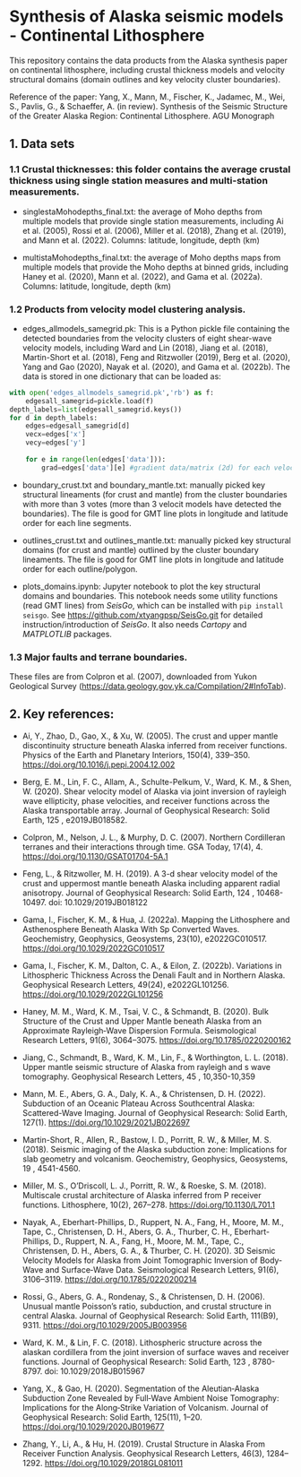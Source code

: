 # Synthesis of Alaska seismic models - Continental Lithosphere
This repository contains the data products from the Alaska synthesis paper on continental lithosphere, including crustal thickness models and velocity structural domains (domain outlines and key velocity cluster boundaries).

Reference of the paper: Yang, X., Mann, M., Fischer, K., Jadamec, M., Wei, S., Pavlis, G., & Schaeffer, A. (in review). Synthesis of the Seismic Structure of the Greater Alaska Region: Continental Lithosphere. AGU Monograph

## 1. Data sets

### 1.1 Crustal thicknesses: this folder contains the average crustal thickness using single station measures and multi-station measurements.

* singlestaMohodepths_final.txt: the average of Moho depths from multiple models that provide single station measurements, including Ai et al. (2005), Rossi et al. (2006), Miller et al. (2018), Zhang et al. (2019), and Mann et al. (2022). Columns: latitude, longitude, depth (km)

* multistaMohodepths_final.txt: the average of Moho depths maps from multiple models that provide the Moho depths at binned grids, including Haney et al. (2020), Mann et al. (2022), and Gama et al. (2022a). Columns: latitude, longitude, depth (km)

### 1.2 Products from velocity model clustering analysis.

* edges_allmodels_samegrid.pk: This is a Python pickle file containing the detected boundaries from the velocity clusters of eight shear-wave velocity models, including Ward and Lin (2018), Jiang et al. (2018), Martin-Short et al. (2018), Feng and Ritzwoller (2019), Berg et al. (2020), Yang and Gao (2020), Nayak et al. (2020), and Gama et al. (2022b). The data is stored in one dictionary that can be loaded as:

```python
with open('edges_allmodels_samegrid.pk','rb') as f:
    edgesall_samegrid=pickle.load(f)
depth_labels=list(edgesall_samegrid.keys())
for d in depth_labels:
	edges=edgesall_samegrid[d]
    vecx=edges['x']
    vecy=edges['y']
    		
    for e in range(len(edges['data'])):
        grad=edges['data'][e] #gradient data/matrix (2d) for each velocity model.
```

* boundary_crust.txt and boundary_mantle.txt: manually picked key structural lineaments (for crust and mantle) from the cluster boundaries with more than 3 votes (more than 3 velocit models have detected the boundaries). The file is good for GMT line plots in longitude and latitude order for each line segments.

* outlines_crust.txt and outlines_mantle.txt: manually picked key structural domains (for crust and mantle) outlined by the cluster boundary lineaments. The file is good for GMT line plots in longitude and latitude order for each outline/polygon.

* plots_domains.ipynb: Jupyter notebook to plot the key structural domains and boundaries. This notebook needs some utility functions (read GMT lines) from *SeisGo*, which can be installed with ```pip install seisgo```. See https://github.com/xtyangpsp/SeisGo.git for detailed instruction/introduction of *SeisGo*. It also needs *Cartopy* and *MATPLOTLIB* packages.

### 1.3 Major faults and terrane boundaries.
These files are from Colpron et al. (2007), downloaded from Yukon Geological Survey (https://data.geology.gov.yk.ca/Compilation/2#InfoTab).


## 2. Key references:
* Ai, Y., Zhao, D., Gao, X., &#38; Xu, W. (2005). The crust and upper mantle discontinuity structure beneath Alaska inferred from receiver functions. Physics of the Earth and Planetary Interiors, 150(4), 339–350. https://doi.org/10.1016/j.pepi.2004.12.002

* Berg, E. M., Lin, F. C., Allam, A., Schulte-Pelkum, V., Ward, K. M., & Shen, W. (2020). Shear velocity model of Alaska via joint inversion of rayleigh wave ellipticity, phase velocities, and receiver functions across the Alaska transportable array. Journal of Geophysical Research: Solid Earth, 125 , e2019JB018582. 

* Colpron, M., Nelson, J. L., & Murphy, D. C. (2007). Northern Cordilleran terranes and their interactions through time. GSA Today, 17(4), 4. https://doi.org/10.1130/GSAT01704-5A.1

* Feng, L., & Ritzwoller, M. H. (2019). A 3-d shear velocity model of the crust and uppermost mantle beneath Alaska including apparent radial anisotropy. Journal of Geophysical Research: Solid Earth, 124 , 10468-10497. doi: 10.1029/2019JB018122

* Gama, I., Fischer, K. M., & Hua, J. (2022a). Mapping the Lithosphere and Asthenosphere Beneath Alaska With Sp Converted Waves. Geochemistry, Geophysics, Geosystems, 23(10), e2022GC010517. https://doi.org/10.1029/2022GC010517

* Gama, I., Fischer, K. M., Dalton, C. A., & Eilon, Z. (2022b). Variations in Lithospheric Thickness Across the Denali Fault and in Northern Alaska. Geophysical Research Letters, 49(24), e2022GL101256. https://doi.org/10.1029/2022GL101256

* Haney, M. M., Ward, K. M., Tsai, V. C., & Schmandt, B. (2020). Bulk Structure of the Crust and Upper Mantle beneath Alaska from an Approximate Rayleigh‐Wave Dispersion Formula. Seismological Research Letters, 91(6), 3064–3075. https://doi.org/10.1785/0220200162

* Jiang, C., Schmandt, B., Ward, K. M., Lin, F., & Worthington, L. L. (2018). Upper mantle seismic structure of Alaska from rayleigh and s wave tomography. Geophysical Research Letters, 45 , 10,350-10,359

* Mann, M. E., Abers, G. A., Daly, K. A., & Christensen, D. H. (2022). Subduction of an Oceanic Plateau Across Southcentral Alaska: Scattered-Wave Imaging. Journal of Geophysical Research: Solid Earth, 127(1). https://doi.org/10.1029/2021JB022697

* Martin-Short, R., Allen, R., Bastow, I. D., Porritt, R. W., & Miller, M. S. (2018). Seismic imaging of the Alaska subduction zone: Implications for slab geometry and volcanism. Geochemistry, Geophysics, Geosystems, 19 , 4541-4560.

* Miller, M. S., O’Driscoll, L. J., Porritt, R. W., & Roeske, S. M. (2018). Multiscale crustal architecture of Alaska inferred from P receiver functions. Lithosphere, 10(2), 267–278. https://doi.org/10.1130/L701.1

* Nayak, A., Eberhart-Phillips, D., Ruppert, N. A., Fang, H., Moore, M. M., Tape, C., Christensen, D. H., Abers, G. A., Thurber, C. H., Eberhart-Phillips, D., Ruppert, N. A., Fang, H., Moore, M. M., Tape, C., Christensen, D. H., Abers, G. A., & Thurber, C. H. (2020). 3D Seismic Velocity Models for Alaska from Joint Tomographic Inversion of Body‐Wave and Surface‐Wave Data. Seismological Research Letters, 91(6), 3106–3119. https://doi.org/10.1785/0220200214

* Rossi, G., Abers, G. A., Rondenay, S., & Christensen, D. H. (2006). Unusual mantle Poisson’s ratio, subduction, and crustal structure in central Alaska. Journal of Geophysical Research: Solid Earth, 111(B9), 9311. https://doi.org/10.1029/2005JB003956

* Ward, K. M., & Lin, F. C. (2018). Lithospheric structure across the alaskan cordillera from the joint inversion of surface waves and receiver functions. Journal of Geophysical Research: Solid Earth, 123 , 8780-8797. doi: 10.1029/2018JB015967

* Yang, X., & Gao, H. (2020). Segmentation of the Aleutian‐Alaska Subduction Zone Revealed by Full‐Wave Ambient Noise Tomography: Implications for the Along‐Strike Variation of Volcanism. Journal of Geophysical Research: Solid Earth, 125(11), 1–20. https://doi.org/10.1029/2020JB019677

* Zhang, Y., Li, A., & Hu, H. (2019). Crustal Structure in Alaska From Receiver Function Analysis. Geophysical Research Letters, 46(3), 1284–1292. https://doi.org/10.1029/2018GL081011
